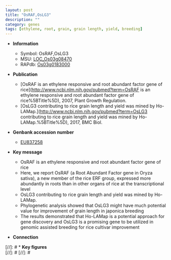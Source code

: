 ```yaml
---
layout: post
title: "OsRAF,OsLG3"
description: ""
category: genes
tags: [ethylene, root, grain, grain length, yield, breeding]
---
```


* **Information**  
    + Symbol: OsRAF,OsLG3  
    + MSU: [LOC_Os03g08470](http://rice.plantbiology.msu.edu/cgi-bin/ORF_infopage.cgi?orf=LOC_Os03g08470)  
    + RAPdb: [Os03g0183000](http://rapdb.dna.affrc.go.jp/viewer/gbrowse_details/irgsp1?name=Os03g0183000)  

* **Publication**  
    + [OsRAF is an ethylene responsive and root abundant factor gene of rice](http://www.ncbi.nlm.nih.gov/pubmed?term=OsRAF is an ethylene responsive and root abundant factor gene of rice%5BTitle%5D), 2007, Plant Growth Regulation.
    + [OsLG3 contributing to rice grain length and yield was mined by Ho-LAMap.](http://www.ncbi.nlm.nih.gov/pubmed?term=OsLG3 contributing to rice grain length and yield was mined by Ho-LAMap.%5BTitle%5D), 2017, BMC Biol.

* **Genbank accession number**  
    + [EU837258](http://www.ncbi.nlm.nih.gov/nuccore/EU837258)

* **Key message**  
    + OsRAF is an ethylene responsive and root abundant factor gene of rice
    + Here, we report OsRAF (a Root Abundant Factor gene in Oryza sativa), a new member of the rice ERF group, expressed more abundantly in roots than in other organs of rice at the transcriptional level
    + OsLG3 contributing to rice grain length and yield was mined by Ho-LAMap.
    + Phylogenetic analysis showed that OsLG3 might have much potential value for improvement of grain length in japonica breeding
    + The results demonstrated that Ho-LAMap is a potential approach for gene discovery and OsLG3 is a promising gene to be utilized in genomic assisted breeding for rice cultivar improvement

* **Connection**  

[//]: # * **Key figures**  
[//]: # 
[//]: # 

